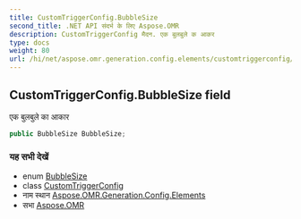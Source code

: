 ```yaml
---
title: CustomTriggerConfig.BubbleSize
second_title: .NET API संदर्भ के लिए Aspose.OMR
description: CustomTriggerConfig मैदन. एक बुलबुले क आकर
type: docs
weight: 80
url: /hi/net/aspose.omr.generation.config.elements/customtriggerconfig/bubblesize/
---
```

## CustomTriggerConfig.BubbleSize field

एक बुलबुले का आकार

```csharp
public BubbleSize BubbleSize;
```

### यह सभी देखें

* enum [BubbleSize](../../../aspose.omr.generation/bubblesize/)
* class [CustomTriggerConfig](../)
* नाम स्थान [Aspose.OMR.Generation.Config.Elements](../../customtriggerconfig/)
* सभा [Aspose.OMR](../../../)


